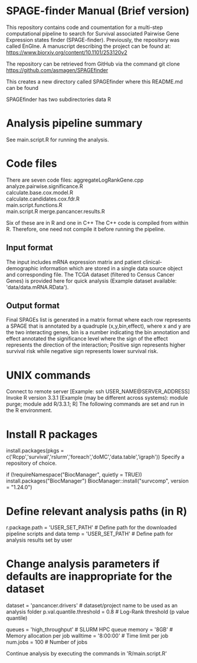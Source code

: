 # SPAGE-finder Manual (Brief version)

This repository contains code and coumentation for a multi-step computational pipeline to search for Survival associated Pairwise Gene Expression states finder (SPAGE-finder).
Previously, the repository was called EnGIne. A manuscript describing the project can be found at:
https://www.biorxiv.org/content/10.1101/253120v2

The repository can be retrieved from GitHub via the command
git clone https://github.com/asmagen/SPAGEfinder

This creates a new directory called SPAGEfinder where this README.md can be found

SPAGEfinder has two subdirectories 
data
R  

# Analysis pipeline summary
See main.script.R for running the analysis.

# Code files
There are seven code files:
aggregateLogRankGene.cpp
analyze.pairwise.significance.R  
calculate.base.cox.model.R  
calculate.candidates.cox.fdr.R  
main.script.functions.R  
main.script.R 
merge.pancancer.results.R

Six of these are in R and one in C++
The C++ code is compiled from within R. Therefore, one need not compile it before running the pipeline.

## Input format
The input includes mRNA expression matrix and patient clinical-demographic information which are stored in a single data source object and corresponding file. The TCGA dataset (filtered to Census Cancer Genes) is provided here for quick analysis (Example dataset available: 'data/data.mRNA.RData').

## Output format
Final SPAGEs list is generated in a matrix format where each row represents a SPAGE that is annotated by a quadruple (x,y,bin,effect), where x and y are the two interacting genes, bin is a number indicating the bin annotation and effect annotated the significance level where the sign of the effect represents the direction of the interaction; Positive sign represents higher survival risk while negative sign represents lower survival risk.

# UNIX commands
Connect to remote server [Example: ssh USER_NAME@SERVER_ADDRESS]
Invoke R version 3.3.1 [Example (may be different across systems): module purge; module add R/3.3.1; R]
The following commands are set and run in the R environment.

# Install R packages
install.packages(pkgs = c('Rcpp','survival','rslurm','foreach','doMC','data.table','igraph'))
Specify a repository of choice.

if (!requireNamespace("BiocManager", quietly = TRUE)) install.packages("BiocManager")
BiocManager::install("survcomp", version = "1.24.0")

# Define relevant analysis paths (in R)
r.package.path = 'USER_SET_PATH' # Define path for the downloaded pipeline scripts and data
 temp = 'USER_SET_PATH' # Define path for analysis results set by user

# Change analysis parameters if defaults are inappropriate for the dataset
dataset = 'pancancer.drivers' # dataset/project name to be used as an analysis folder
p.val.quantile.threshold = 0.8 # Log-Rank threshold (p value quantile)

queues   = 'high_throughput' # SLURM HPC queue
memory   = '8GB' # Memory allocation per job
walltime = '8:00:00' # Time limit per job
num.jobs = 100 # Number of jobs

Continue analysis by executing the commands in 'R/main.script.R'
